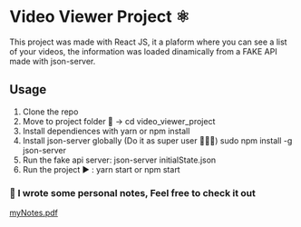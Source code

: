 # Video Viewer Project ⚛️

This project was made with React JS, it a plaform where you can see a list of your videos, the information was loaded dinamically from a FAKE API made with json-server.


## Usage 
1. Clone the repo 
2. Move to project folder 📁 -> cd video_viewer_project
3. Install dependiences with yarn or npm install
4. Install json-server globally (Do it as super user 🦸🏻‍♂️) sudo npm install -g json-server
5. Run the fake api server: json-server initialState.json
7. Run the project ▶️ : yarn start or npm start 

### 📝 I wrote some personal notes, Feel free to check it out
[myNotes.pdf](./myNotes.pdf)

